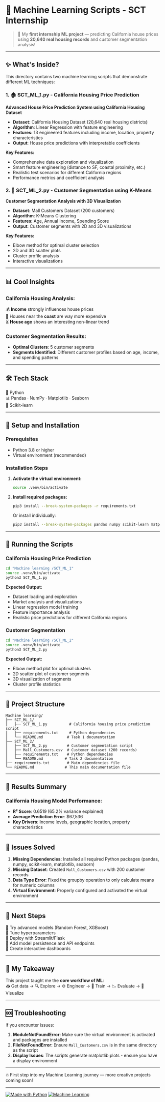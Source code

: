 # 🏡 Machine Learning Scripts - SCT Internship

> 🚀 My **first internship ML project** — predicting California house prices using **20,640 real housing records** and customer segmentation analysis!

---

## ✨ What's Inside?

This directory contains two machine learning scripts that demonstrate different ML techniques:

### 1. 🏠 SCT_ML_1.py - California Housing Price Prediction
**Advanced House Price Prediction System using California Housing Dataset**

- **Dataset**: California Housing Dataset (20,640 real housing districts)
- **Algorithm**: Linear Regression with feature engineering
- **Features**: 13 engineered features including income, location, property characteristics
- **Output**: House price predictions with interpretable coefficients

**Key Features:**
- Comprehensive data exploration and visualization
- Smart feature engineering (distance to SF, coastal proximity, etc.)
- Realistic test scenarios for different California regions
- Performance metrics and coefficient analysis

### 2. 👥 SCT_ML_2.py - Customer Segmentation using K-Means
**Customer Segmentation Analysis with 3D Visualization**

- **Dataset**: Mall Customers Dataset (200 customers)
- **Algorithm**: K-Means Clustering
- **Features**: Age, Annual Income, Spending Score
- **Output**: Customer segments with 2D and 3D visualizations

**Key Features:**
- Elbow method for optimal cluster selection
- 2D and 3D scatter plots
- Cluster profile analysis
- Interactive visualizations

---

## 📊 Cool Insights

### California Housing Analysis:
💰 **Income** strongly influences house prices  
🌊 Houses near the **coast** are way more expensive  
⏳ **House age** shows an interesting non-linear trend  

### Customer Segmentation Results:
- **Optimal Clusters**: 5 customer segments
- **Segments Identified**: Different customer profiles based on age, income, and spending patterns

---

## 🛠️ Tech Stack
🐍 Python  
📊 Pandas · NumPy · Matplotlib · Seaborn  
🤖 Scikit-learn  

---

## 🚀 Setup and Installation

### Prerequisites
- Python 3.8 or higher
- Virtual environment (recommended)

### Installation Steps

1. **Activate the virtual environment:**
   ```bash
   source .venv/bin/activate
   ```

2. **Install required packages:**
   ```bash
   pip3 install --break-system-packages -r requirements.txt
   ```

   Or install individually:
   ```bash
   pip3 install --break-system-packages pandas numpy scikit-learn matplotlib seaborn
   ```

---

## 🎯 Running the Scripts

### California Housing Price Prediction
```bash
cd "Machine learning /SCT_ML_1"
source .venv/bin/activate
python3 SCT_ML_1.py
```

**Expected Output:**
- Dataset loading and exploration
- Market analysis and visualizations
- Linear regression model training
- Feature importance analysis
- Realistic price predictions for different California regions

### Customer Segmentation
```bash
cd "Machine learning /SCT_ML_2"
source .venv/bin/activate
python3 SCT_ML_2.py
```

**Expected Output:**
- Elbow method plot for optimal clusters
- 2D scatter plot of customer segments
- 3D visualization of segments
- Cluster profile statistics

---

## 📁 Project Structure

```
Machine learning/
├── SCT_ML_1/
│   ├── SCT_ML_1.py          # California housing price prediction script
│   ├── requirements.txt     # Python dependencies
│   └── README.md           # Task 1 documentation
├── SCT_ML_2/
│   ├── SCT_ML_2.py         # Customer segmentation script
│   ├── Mall_Customers.csv  # Customer dataset (200 records)
│   ├── requirements.txt    # Python dependencies
│   └── README.md          # Task 2 documentation
├── requirements.txt        # Main dependencies file
└── README.md              # This main documentation file
```

---

## 🎯 Results Summary

### California Housing Model Performance:
- **R² Score**: 0.6519 (65.2% variance explained)
- **Average Prediction Error**: $67,536
- **Key Drivers**: Income levels, geographic location, property characteristics

---

## 🔧 Issues Solved

1. **Missing Dependencies**: Installed all required Python packages (pandas, numpy, scikit-learn, matplotlib, seaborn)
2. **Missing Dataset**: Created `Mall_Customers.csv` with 200 customer records
3. **Data Type Error**: Fixed the groupby operation to only calculate means for numeric columns
4. **Virtual Environment**: Properly configured and activated the virtual environment

---

## 🚧 Next Steps
🔹 Try advanced models (Random Forest, XGBoost)  
🔹 Tune hyperparameters  
🔹 Deploy with Streamlit/Flask  
🔹 Add model persistence and API endpoints  
🔹 Create interactive dashboards  

---

## 🙌 My Takeaway
This project taught me the **core workflow of ML**:  
📥 Get data → 🔍 Explore → ⚙️ Engineer → 🤖 Train → 📉 Evaluate → 🎨 Visualize  

---

## 🆘 Troubleshooting

If you encounter issues:

1. **ModuleNotFoundError**: Make sure the virtual environment is activated and packages are installed
2. **FileNotFoundError**: Ensure `Mall_Customers.csv` is in the same directory as the script
3. **Display Issues**: The scripts generate matplotlib plots - ensure you have a display environment

---

🔥 First step into my Machine Learning journey — more creative projects coming soon!  

---

[![Made with Python](https://img.shields.io/badge/Made%20with-Python-blue)](https://www.python.org/) 
[![Machine Learning](https://img.shields.io/badge/Topic-Machine%20Learning-green)]()
